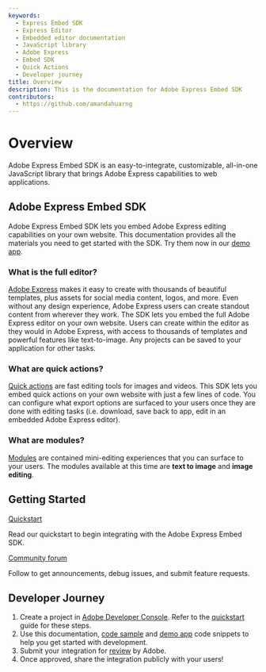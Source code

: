 ```yaml
---
keywords:
  - Express Embed SDK
  - Express Editor
  - Embedded editor documentation
  - JavaScript library
  - Adobe Express
  - Embed SDK
  - Quick Actions
  - Developer journey
title: Overview
description: This is the documentation for Adobe Express Embed SDK
contributors:
  - https://github.com/amandahuarng
---
```

<Hero slots="heading, text" background="rgb(138, 43, 226)"/>

# Overview

Adobe Express Embed SDK is an easy-to-integrate, customizable, all-in-one JavaScript library that brings Adobe Express capabilities to web applications.

## Adobe Express Embed SDK

<!-- <InlineAlert slots="text" />

**How likely are you to recommend integrating with Adobe Express Embed SDK to a fellow developer?** <br /><br />
(Not at all likely) [1](https://survey.adobe.com/jfe/form/SV_aaXJ0tEVSEIqFbo?Q_PopulateResponse=%7B%22QID42%22:%221%22%7D&Source=documentation) • [2️](https://survey.adobe.com/jfe/form/SV_aaXJ0tEVSEIqFbo?Q_PopulateResponse=%7B%22QID42%22:%222%22%7D&Source=documentation) • [3️](https://survey.adobe.com/jfe/form/SV_aaXJ0tEVSEIqFbo?Q_PopulateResponse=%7B%22QID42%22:%223%22%7D&Source=documentation) • [4️](https://survey.adobe.com/jfe/form/SV_aaXJ0tEVSEIqFbo?Q_PopulateResponse=%7B%22QID42%22:%224%22%7D&Source=documentation) • [5️](https://survey.adobe.com/jfe/form/SV_aaXJ0tEVSEIqFbo?Q_PopulateResponse=%7B%22QID42%22:%225%22%7D&Source=documentation) • [6️](https://survey.adobe.com/jfe/form/SV_aaXJ0tEVSEIqFbo?Q_PopulateResponse=%7B%22QID42%22:%226%22%7D&Source=documentation) • [7️](https://survey.adobe.com/jfe/form/SV_aaXJ0tEVSEIqFbo?Q_PopulateResponse=%7B%22QID42%22:%227%22%7D&Source=documentation) • [8️](https://survey.adobe.com/jfe/form/SV_aaXJ0tEVSEIqFbo?Q_PopulateResponse=%7B%22QID42%22:%228%22%7D&Source=documentation) • [9️](https://survey.adobe.com/jfe/form/SV_aaXJ0tEVSEIqFbo?Q_PopulateResponse=%7B%22QID42%22:%229%22%7D&Source=documentation) • [10](https://survey.adobe.com/jfe/form/SV_aaXJ0tEVSEIqFbo?Q_PopulateResponse=%7B%22QID42%22:%2210%22%7D&Source=documentation) (Extremely likely) -->

Adobe Express Embed SDK lets you embed Adobe Express editing capabilities on your own website. This documentation provides all the materials you need to get started with the SDK. Try them now in our [demo app](https://demo.expressembed.com/).

### What is the full editor?

[Adobe Express](https://adobe.com/express) makes it easy to create with thousands of beautiful templates, plus assets for social media content, logos, and more. Even without any design experience, Adobe Express users can create standout content from wherever they work. The SDK lets you embed the full Adobe Express editor on your own website. Users can create within the editor as they would in Adobe Express, with access to thousands of templates and powerful features like text-to-image. Any projects can be saved to your application for other tasks.

### What are quick actions?

[Quick actions](https://www.adobe.com/express/feature/quick-actions) are fast editing tools for images and videos. This SDK lets you embed quick actions on your own website with just a few lines of code. You can configure what export options are surfaced to your users once they are done with editing tasks (i.e. download, save back to app, edit in an embedded Adobe Express editor).

### What are modules?

[Modules](../guides/modules/index.md) are contained mini-editing experiences that you can surface to your users. The modules available at this time are **text to image** and **image editing**.

## Getting Started

<DiscoverBlock slots="link, text"/>

[Quickstart](./quickstart/index.md)

Read our quickstart to begin integrating with the Adobe Express Embed SDK.

<DiscoverBlock slots="link, text"/>

[Community forum](https://community.adobe.com/t5/adobe-express-embed-sdk/ct-p/ct-express-embed-sdk?page=1&sort=latest_replies&lang=all&tabid=all)

Follow to get announcements, debug issues, and submit feature requests.

## Developer Journey

1. Create a project in [Adobe Developer Console](https://adobe.io/console). Refer to the [quickstart](./quickstart/index.md) guide for these steps.
2. Use this documentation, [code sample](https://github.com/AdobeDocs/cc-everywhere/tree/main/v4-sample/sample.md) and [demo app](https://demo.expressembed.com/) code snippets to help you get started with development.
3. Submit your integration for [review](./review/index.md) by Adobe.
4. Once approved, share the integration publicly with your users!
